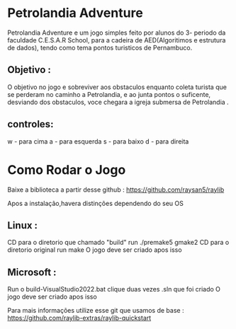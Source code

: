 # Petrolandia Adventure

 Petrolandia Adventure e um  jogo simples feito por alunos do 3- periodo da faculdade C.E.S.A.R School, para a cadeira de AED(Algoritimos e estrutura de dados), tendo como tema pontos turisticos de Pernambuco.

## Objetivo :

 O objetivo no jogo e sobreviver aos obstaculos enquanto coleta turista que se perderam no caminho a Petrolandia, e ao junta pontos o suficente, desviando dos obstaculos, voce chegara a igreja submersa de Petrolandia .

## controles:
w - para cima
a - para esquerda
s - para baixo
d - para direita

# Como Rodar o Jogo

Baixe a biblioteca a partir desse github :   https://github.com/raysan5/raylib 

Apos a instalação,havera distinções dependendo do seu OS

## Linux :
CD para o diretorio que chamado "build"
run ./premake5 gmake2
CD para o diretorio original 
run make 
O jogo deve ser criado apos isso

## Microsoft :
Run o build-VisualStudio2022.bat
clique duas vezes .sln que foi criado
O jogo deve ser criado apos isso

Para mais informações utilize esse git que usamos de base : https://github.com/raylib-extras/raylib-quickstart
